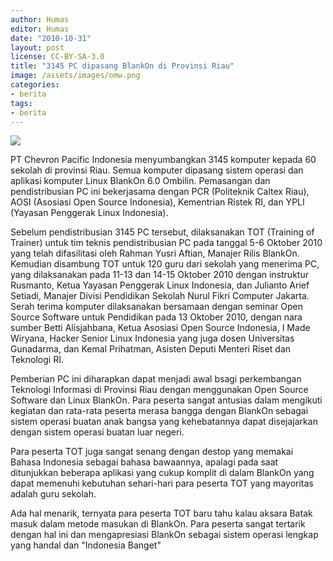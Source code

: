 ```yaml
---
author: Humas
editor: Humas
date: "2010-10-31"
layout: post
license: CC-BY-SA-3.0
title: "3145 PC dipasang BlankOn di Provinsi Riau"
image: /assets/images/omw.png
categories:
- berita
tags:
- berita
---
```


![](http://farm5.static.flickr.com/4133/5131584746_dfd12a7ab3_b.jpg)

PT Chevron Pacific Indonesia menyumbangkan 3145 komputer kepada 60 sekolah di
provinsi Riau. Semua komputer dipasang sistem operasi dan aplikasi komputer
Linux BlankOn 6.0 Ombilin. Pemasangan dan pendistribusian PC ini bekerjasama
dengan PCR (Politeknik Caltex Riau), AOSI (Asosiasi Open Source Indonesia),
Kementrian Ristek RI, dan YPLI (Yayasan Penggerak Linux Indonesia).

Sebelum pendistribusian 3145 PC tersebut, dilaksanakan TOT (Training of
Trainer) untuk tim teknis pendistribusian PC pada tanggal 5-6 Oktober 2010
yang telah difasilitasi oleh Rahman Yusri Aftian, Manajer Rilis BlankOn.
Kemudian disambung TOT untuk 120 guru dari sekolah yang menerima PC, yang
dilaksanakan pada 11-13 dan 14-15 Oktober 2010 dengan instruktur Rusmanto,
Ketua Yayasan Penggerak Linux Indonesia, dan Julianto Arief Setiadi, Manajer
Divisi Pendidikan Sekolah Nurul Fikri Computer Jakarta. Serah terima komputer
dilaksanakan bersamaan dengan seminar Open Source Software untuk Pendidikan
pada 13 Oktober 2010, dengan nara sumber Betti Alisjahbana, Ketua Asosiasi
Open Source Indonesia, I Made Wiryana, Hacker Senior Linux Indonesia yang juga
dosen Universitas Gunadarma, dan Kemal Prihatman, Asisten Deputi Menteri Riset
dan Teknologi RI.

Pemberian PC ini diharapkan dapat menjadi awal bsagi perkembangan Teknologi
Informasi di Provinsi Riau dengan menggunakan Open Source Software dan Linux
BlankOn. Para peserta sangat antusias dalam mengikuti kegiatan dan rata-rata
peserta merasa bangga dengan BlankOn sebagai sistem operasi buatan anak bangsa
yang kehebatannya dapat disejajarkan dengan sistem operasi buatan luar negeri.

Para peserta TOT juga sangat senang dengan destop yang memakai Bahasa
Indonesia sebagai bahasa bawaannya, apalagi pada saat ditunjukkan beberapa
aplikasi yang cukup komplit di dalam BlankOn yang dapat memenuhi kebutuhan
sehari-hari para peserta TOT yang mayoritas adalah guru sekolah.

Ada hal menarik, ternyata para peserta TOT baru tahu kalau aksara Batak masuk
dalam metode masukan di BlankOn. Para peserta sangat tertarik dengan hal ini
dan mengapresiasi BlankOn sebagai sistem operasi lengkap yang handal dan
"Indonesia Banget"




    